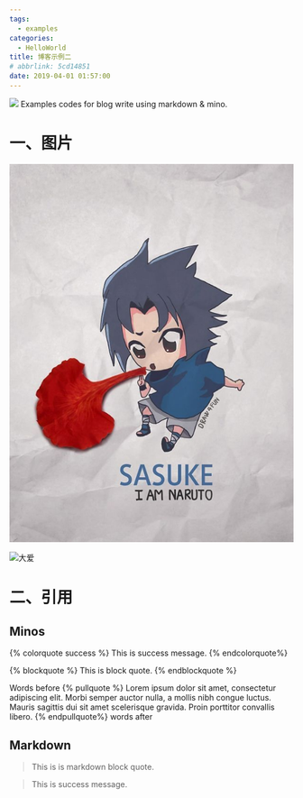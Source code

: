 ```yaml
---
tags:
  - examples
categories:
  - HelloWorld
title: 博客示例二
# abbrlink: 5cd14851
date: 2019-04-01 01:57:00
---
```

![](/gallery/cover/大爱.jpg)
Examples codes for blog write using markdown & mino.

<!-- more  -->

# 一、图片
![佐助](/gallery/火影忍者/佐助.jpg)

![大爱](/gallery/cover/大爱.jpg)

# 二、引用


## Minos
{% colorquote success %}
This is success message.
{% endcolorquote%}

{% blockquote %}
This is block quote.
{% endblockquote %}

Words before
{% pullquote %}
Lorem ipsum dolor sit amet, consectetur adipiscing elit. Morbi semper auctor nulla, a mollis nibh congue luctus. Mauris sagittis dui sit amet scelerisque gravida. Proin porttitor convallis libero.
{% endpullquote%}
words after

## Markdown
> This is is markdown block quote.

> This is success message.
